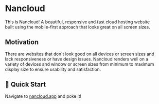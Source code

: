 # Nancloud 

This is Nancloud! A beautiful, responsive and fast cloud hosting website built using the mobile-first approach that looks great on all screen sizes.

## Motivation

There are websites that don't look good on all devices or screen sizes and lack responsiveness or have design issues. Nancloud renders well on a variety of devices and window or screen sizes from minimum to maximum display size to ensure usability and satisfaction.

## 🚀 Quick Start

Navigate to [nancloud.app](https://nancloud.vercel.app/) and poke it!

